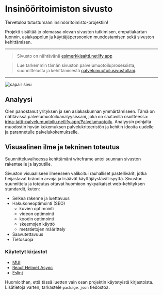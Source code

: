 # Insinööritoimiston sivusto

Tervetuloa tutustumaan insinööritoimisto-projektiin! 

Projekti sisältää jo olemassa olevan sivuston tutkimisen, empatiakartan luonnin, asiakaspolun ja käyttäjäpersoonien muodostamisen sekä sivuston kehittämisen.

---

> Sivusto on nähtävänä [esimerkkisaitti.netlify.app](https://esimerkkisaitti.netlify.app/)

> Lue tarkemmin tämän sivuston palvelumuotoiluprosessista, suunnittelusta ja kehittämisestä [palvelumuotoilusivustollani](https://irina-tatti-palvelumuotoilu.netlify.app/Palvelumuotoilu).

---

![sapair sivu](https://github.com/imtone1/Insinooritoimistosivusto/assets/88165529/95c942fd-2d49-4b36-b62b-8dc476e0727a)


## Analyysi

Olen panostanut yrityksen ja sen asiakaskunnan ymmärtämiseen. Tämä on nähtävissä palvelumuotoiluanalyysissani, joka on saatavilla osoitteessa: [irina-tatti-palvelumuotoilu.netlify.app/Palvelumuotoilu](https://irina-tatti-palvelumuotoilu.netlify.app/Palvelumuotoilu). Analyysin pohjalta muodostin hyvän kokemuksen palvelukriteeristön ja kehitin ideoita uudelle ja parannetulle palvelukokemukselle.

## Visuaalinen ilme ja tekninen toteutus

Suunnitteluvaiheessa kehittämäni wireframe antoi suunnan sivuston rakenteelle ja layoutille.

Sivuston visuaaliseen ilmeeseen valikoitui rauhalliset pastellivärit, jotka heijastavat brändin arvoja ja lisäävät käyttäjäystävällisyyttä. Sivuston suunnittelu ja toteutus ottavat huomioon nykyaikaiset web-kehityksen standardit, kuten:

- Selkeä rakenne ja luettavuus
- Hakukoneoptimointi (SEO)
    - kuvien optimointi
    - videon optimointi
    - koodin optimointi
    - skeemojen käyttö
    - metatietojen määrittely
- Saavutettavuus
- Tietosuoja

### Käytetyt kirjastot

- [MUI](https://mui.com/)
- [React Helmet Async](https://www.npmjs.com/package/react-helmet-async)
- [Eslint](https://eslint.org/)

Huomioithan, että tässä luetten vain osan projektin käytetyistä kirjastoista. Lisätietoja varten, tarkastele `package.json` tiedostoa.
